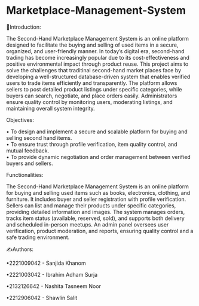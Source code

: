 # Marketplace-Management-System

📌Introduction:

The Second-Hand Marketplace Management System is an online platform designed to facilitate the buying and selling of used items in a secure, organized, and user-friendly manner. In today’s digital era, second-hand trading has become increasingly popular due to its cost-effectiveness and positive environmental impact through product reuse. This project aims to solve the challenges that traditinal second-hand market places face by developing a well-structured database-driven system that enables verified users to trade items efficiently and transparently. The platform allows sellers to post detailed product listings under specific categories, while buyers can search, negotiate, and place orders easily. Administrators ensure quality control by monitoring users, moderating listings, and maintaining overall system integrity.


 Objectives: 

• To design and implement a secure and scalable platform for buying and selling second hand items.  
• To ensure trust through profile verification, item quality control, and mutual feedback.  
• To provide dynamic negotiation and order management between verified buyers and sellers.  


 Functionalities: 

The Second-Hand Marketplace Management System is an online platform for buying and selling used items such as books, electronics, clothing, and furniture. It includes buyer and seller registration with profile verification. Sellers can list and manage their products under specific categories, providing detailed information and images. The system manages orders, tracks item status (available, reserved, sold), and supports both delivery and scheduled in-person meetups. An admin panel oversees user verification, product moderation, and reports, ensuring quality control and a safe trading environment. 

✍️Authors:

   •2221009042 - Sanjida Khanom
   
   •2221003042 - Ibrahim Adham Surja
   
   •2132126642 - Nashita Tasneem Noor
   
   •2212906042	- Shawlin Salit
